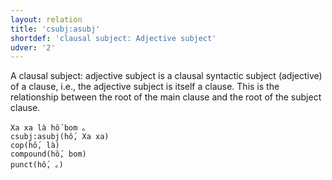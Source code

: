 ```yaml
---
layout: relation
title: 'csubj:asubj'
shortdef: 'clausal subject: Adjective subject'
udver: '2'
---
```


A clausal subject: adjective subject is a clausal syntactic subject (adjective) of a clause, i.e., the adjective subject is itself a clause. This
is the relationship between the root of the main clause and the root of the subject clause.

~~~ sdparse
Xa xa là hố bom 。
csubj:asubj(hố, Xa xa)
cop(hố, là)
compound(hố, bom)
punct(hố, 。)
~~~

<!-- Interlanguage links updated So kvě 14 19:03:22 CEST 2022 -->
